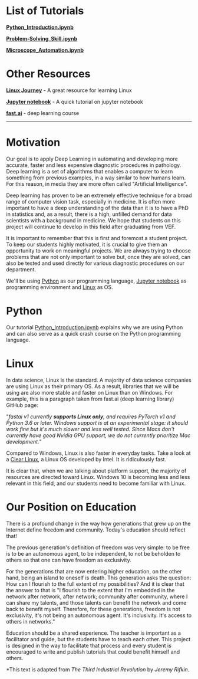 # List of Tutorials
[**Python_Introduction.ipynb**](https://nbviewer.jupyter.org/github/department-of-vet-pathology-unizg/tutorials/blob/master/notebooks/Python_Introduction.ipynb)

[**Problem-Solving_Skill.ipynb**](https://nbviewer.jupyter.org/github/department-of-vet-pathology-unizg/tutorials/blob/master/notebooks/Problem-Solving_Skill.ipynb)

[**Microscope_Automation.ipynb**](https://nbviewer.jupyter.org/github/department-of-vet-pathology-unizg/tutorials/blob/master/notebooks/Microscope_Automation.ipynb)

# Other Resources
[**Linux Journey**](https://linuxjourney.com/) - A great resource for learning Linux

[**Jupyter notebook**](https://nbviewer.jupyter.org/github/fastai/course-v3/blob/master/nbs/dl1/00_notebook_tutorial.ipynb) - A quick tutorial on jupyter notebook 

[**fast.ai**](https://course.fast.ai/) - deep learning course

---

# Motivation

Our goal is to apply Deep Learning in automating and developing more accurate, faster and less expensive diagnostic procedures in pathology. Deep learning is a set of algorithms that enables a computer to learn something from previous examples, in a way similar to how humans learn. For this reason, in media they are more often called "Artificial Intelligence".

Deep learning has proven to be an extremely effective technique for a broad range of computer vision task, especially in medicine. It is often more important to have a deep understanding of the data than it is to have a PhD in statistics and, as a result, there is a high, unfilled demand for data scientists with a background in medicine. We hope that students on this project will continue to develop in this field after graduating from VEF.

It is important to remember that this is first and foremost a student project. To keep our students highly motivated, it is crucial to give them an opportunity to work on meaningful projects. We are always trying to choose problems that are not only important to solve but, once they are solved, can also be tested and used directly for various diagnostic procedures on our department.

We'll be using [Python](https://github.com/department-of-vet-pathology-unizg/tutorials/blob/master/README.md#Python) as our programming language, [Jupyter notebook](https://nbviewer.jupyter.org/github/fastai/course-v3/blob/master/nbs/dl1/00_notebook_tutorial.ipynb) as programming environment and [Linux](https://github.com/department-of-vet-pathology-unizg/tutorials/blob/master/README.md#Linux) as OS.


# Python

Our tutorial [Python_Introduction.ipynb](https://nbviewer.jupyter.org/github/department-of-vet-pathology-unizg/tutorials/blob/master/notebooks/Python_Introduction.ipynb) explains why we are using Python and can also serve as a quick crash course on the Python programming language.


# Linux

In data science, Linux is the standard. A majority of data science companies are using Linux as their primary OS. As a result, libraries that we will be using are also more stable and faster on Linux than on Windows. For example, this is a paragraph taken from fast.ai (deep learning library) GitHub page:

"_fastai v1 currently **supports Linux only**, and requires PyTorch v1 and Python 3.6 or later. Windows support is at an experimental stage: it should work fine but it's much slower and less well tested. Since Macs don't currently have good Nvidia GPU support, we do not currently prioritize Mac development._"

Compared to Windows, Linux is also faster in everyday tasks. Take a look at a [Clear Linux](https://clearlinux.org/about), a Linux OS developed by Intel. It is ridiculously fast.

It is clear that, when we are talking about platform support, the majority of resources are directed toward Linux. Windows 10 is becoming less and less relevant in this field, and our students need to become familiar with Linux.

# Our Position on Education

There is a profound change in the way how generations that grew up on the Internet define freedom and community. Today's education should reflect that!

The previous generation's definition of freedom was very simple: to be free is to be an autonomous agent, to be independent, to not be beholden to others so that one can have freedom as exclusivity.

For the generations that are now entering higher education, on the other hand, being an island to oneself is death. This generation asks the question: How can I flourish to the full extent of my possibilities? And it is clear that the answer to that is "I flourish to the extent that I'm embedded in the network after network, after network; community after community, where I can share my talents, and those talents can benefit the network and come back to benefit myself. Therefore, for these generations, freedom is not exclusivity, it's not being an autonomous agent. It's inclusivity. It's access to others in networks."

Education should be a shared experience. The teacher is important as a facilitator and guide, but the students have to teach each other. This project is designed in the way to facilitate that process and every student is encouraged to write and publish tutorials that could benefit himself and others.

*This text is adapted from _The Third Industrial Revolution_ by _Jeremy Rifkin_.
